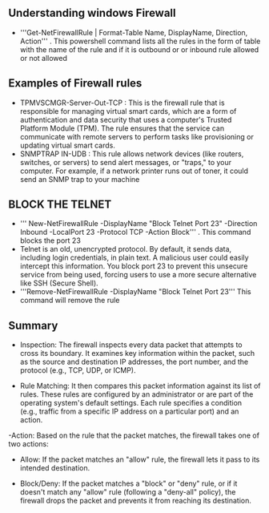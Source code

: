 ## Understanding windows Firewall 
- '''Get-NetFirewallRule | Format-Table Name, DisplayName, Direction, Action''' . This powershell command lists all the rules in the form of table with the name of the rule and if it is outbound or
  or inbound rule allowed or not allowed
## Examples of Firewall rules
- TPMVSCMGR-Server-Out-TCP : This is the firewall rule that  is responsible for managing virtual smart cards, which are a form of authentication and data security that uses a computer's Trusted Platform Module (TPM). The rule ensures that the service can communicate with remote servers to perform tasks like provisioning or updating virtual smart cards.
- SNMPTRAP IN-UDB : This rule allows network devices (like routers, switches, or servers) to send alert messages, or "traps," to your computer. For example, if a network printer runs out of toner, it could send an SNMP trap to your machine
## BLOCK THE TELNET
- ''' New-NetFirewallRule -DisplayName "Block Telnet Port 23" -Direction Inbound -LocalPort 23 -Protocol TCP -Action Block''' . This command blocks the port 23
- Telnet is an old, unencrypted protocol. By default, it sends data, including login credentials, in plain text. A malicious user could easily intercept this information. You block port 23 to prevent this unsecure service from being used, forcing users to use a more secure alternative like SSH (Secure Shell).
- '''Remove-NetFirewallRule -DisplayName "Block Telnet Port 23''' This command will remove the rule
## Summary
- Inspection: The firewall inspects every data packet that attempts to cross its boundary. It examines key information within the packet, such as the source and destination IP addresses, the port number, and the protocol (e.g., TCP, UDP, or ICMP).

- Rule Matching: It then compares this packet information against its list of rules. These rules are configured by an administrator or are part of the operating system's default settings. Each rule specifies a condition (e.g., traffic from a specific IP address on a particular port) and an action.

-Action: Based on the rule that the packet matches, the firewall takes one of two actions:

  - Allow: If the packet matches an "allow" rule, the firewall lets it pass to its intended destination.

  - Block/Deny: If the packet matches a "block" or "deny" rule, or if it doesn't match any "allow" rule (following a "deny-all" policy), the firewall drops the packet and prevents it from     reaching its destination.
